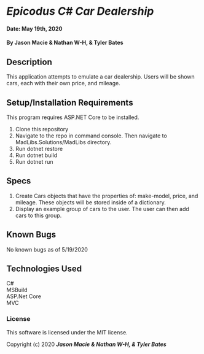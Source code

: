 # _Epicodus C# Car Dealership_

#### Date: May 19th, 2020
#### By **Jason Macie & Nathan W-H, & Tyler Bates**

## Description

This application attempts to emulate a car dealership. Users will be shown cars, each with their own price, and mileage.

## Setup/Installation Requirements

This program requires ASP.NET Core to be installed.

1. Clone this repository
2. Navigate to the repo in command console. Then navigate to MadLibs.Solutions/MadLibs directory.
3. Run dotnet restore
4. Run dotnet build
5. Run dotnet run

## Specs

1. Create Cars objects that have the properties of: make-model, price, and mileage. These objects will be stored inside of a dictionary.
2. Display an example group of cars to the user. The user can then add cars to this group.

## Known Bugs

No known bugs as of 5/19/2020

## Technologies Used

C#</br>
MSBuild</br>
ASP.Net Core</br>
MVC

### License

This software is licensed under the MIT license.

Copyright (c) 2020 **_Jason Macie & Nathan W-H, & Tyler Bates_**